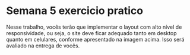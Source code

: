 # Semana 5 exercicio pratico
 Nesse trabalho, vocês terão que implementar o layout com alto nível de responsividade, ou seja, o site deve ficar adequado tanto em desktop quanto em celulares, conforme apresentado na imagem acima. Isso será avaliado na entrega de vocês.
